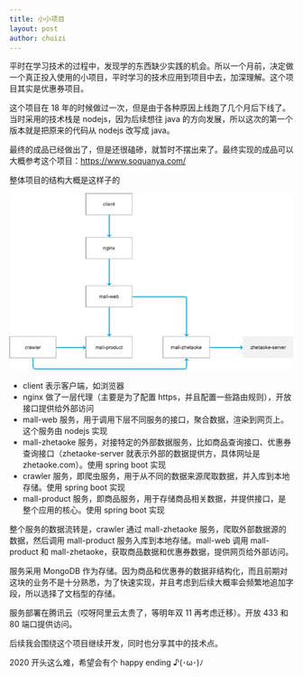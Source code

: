 ```yaml
---
title: 小小项目
layout: post
author: chuizi
---
```


平时在学习技术的过程中，发现学的东西缺少实践的机会。所以一个月前，决定做一个真正投入使用的小项目，平时学习的技术应用到项目中去，加深理解。这个项目其实是优惠券项目。

这个项目在 18 年的时候做过一次，但是由于各种原因上线跑了几个月后下线了。当时采用的技术栈是 nodejs，因为后续想往 java 的方向发展，所以这次的第一个版本就是把原来的代码从 nodejs 改写成 java。

最终的成品已经做出了，但是还很磕碜，就暂时不摆出来了。最终实现的成品可以大概参考这个项目：https://www.soquanya.com/

整体项目的结构大概是这样子的

![快速排序](/assets/image/20200220/项目架构图.png)  


* client 表示客户端，如浏览器
* nginx 做了一层代理（主要是为了配置 https，并且配置一些路由规则），开放接口提供给外部访问
* mall-web 服务，用于调用下层不同服务的接口，聚合数据，渲染到网页上。这个服务由 nodejs 实现
* mall-zhetaoke 服务，对接特定的外部数据服务，比如商品查询接口、优惠券查询接口（zhetaoke-server 就表示外部的数据提供方，具体网址是 zhetaoke.com）。使用 spring boot 实现
* crawler 服务，即爬虫服务，用于从不同的数据来源爬取数据，并入库到本地存储。使用 spring boot 实现
* mall-product 服务，即商品服务，用于存储商品相关数据，并提供接口，是整个应用的核心。使用 spring boot 实现

整个服务的数据流转是，crawler 通过 mall-zhetaoke 服务，爬取外部数据源的数据，然后调用 mall-product 服务入库到本地存储。mall-web 调用 mall-product 和 mall-zhetaoke，获取商品数据和优惠券数据，提供网页给外部访问。

服务采用 MongoDB 作为存储。因为商品和优惠券的数据非结构化，而且前期对这块的业务不是十分熟悉，为了快速实现，并且考虑到后续大概率会频繁地追加字段，所以选择了文档型的存储。

服务部署在腾讯云（哎呀阿里云太贵了，等明年双 11 再考虑迁移）。开放 433 和 80 端口提供访问。

后续我会围绕这个项目继续开发，同时也分享其中的技术点。

2020 开头这么难，希望会有个 happy ending ♪(･ω･)ﾉ